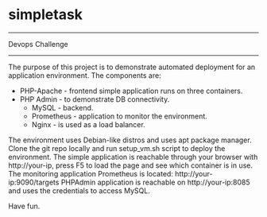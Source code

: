 # simpletask
----------------

Devops Challenge

----------------

The purpose of this project is to demonstrate automated deployment for an application environment. The components are:
- PHP-Apache - frontend simple application runs on three containers.
- PHP Admin - to demonstrate DB connectivity.
    - MySQL - backend.
    - Prometheus - application to monitor the environment.
    - Nginx - is used as a load balancer.

The environment uses Debian-like distros and uses apt package manager.
Clone the git repo locally and run setup_vm.sh script to deploy the environment.
The simple application is reachable through your browser with http://your-ip, press F5 to load the page and see which container is in use.
The monitoring application Prometheus is located: http://your-ip:9090/targets
PHPAdmin application is reachable on http://your-ip:8085 and uses the credentials to access MySQL.

Have fun.
